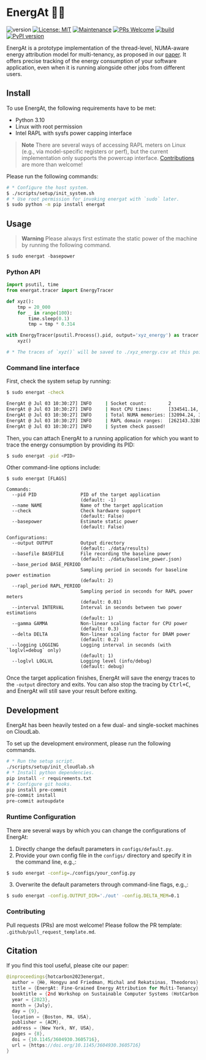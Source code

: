 # EnergAt 🔋🎯

![version](https://img.shields.io/badge/version-1.0.5-blue) 
[![License: MIT](https://img.shields.io/badge/License-MIT-yellow.svg)](https://opensource.org/licenses/MIT) 
[![Maintenance](https://img.shields.io/badge/Maintained%3F-yes-green.svg)](https://GitHub.com/hongyuhe/energat/graphs/commit-activity) 
[![PRs Welcome](https://img.shields.io/badge/PRs-welcome-brightgreen.svg?style=flat-square)](http://makeapullrequest.com) 
[![build](https://github.com/HongyuHe/energat/actions/workflows/test_basics.yaml/badge.svg)](https://github.com/HongyuHe/energat/actions/workflows/test_basics.yaml)
[![PyPI version](https://badge.fury.io/py/energat.svg)](https://badge.fury.io/py/energat)

EnergAt is a prototype implementation of the thread-level, NUMA-aware energy attribution model for multi-tenancy, as proposed in our [paper](https://hongyu.nl/papers/2023_hotcarbon_energat.pdf). It offers precise tracking of the energy consumption of your software application, even when it is running alongside other jobs from different users.

## Install 

To use EnergAt, the following requirements have to be met:

* Python 3.10
* Linux with root permission
* Intel RAPL with sysfs power capping interface
> **Note**
> There are several ways of accessing RAPL meters on Linux (e.g., via model-specific registers or perf), but the current implementation only supports the powercap interface. [Contributions](#contributing) are more than welcome!

Please run the following commands:
```bash
# * Configure the host system.
$ ./scripts/setup/init_system.sh
# * Use root permission for invoking energat with `sudo` later.
$ sudo python -m pip install energat
```

## Usage

> **Warning**
> Please always first estimate the static power of the machine by running the following command.
```python
$ sudo energat -basepower
```

### Python API

```python
import psutil, time
from energat.tracer import EnergyTracer

def xyz():
    tmp = 20_000
    for _ in range(100): 
        time.sleep(0.1)
        tmp = tmp * 0.314

with EnergyTracer(psutil.Process().pid, output='xyz_energy') as tracer:
    xyz()

# * The traces of `xyz()` will be saved to ./xyz_energy.csv at this point.
```

### Command line interface
First, check the system setup by running:
```bash
$ sudo energat -check

EnergAt @ Jul 03 10:30:27] INFO     | Socket count:        2
EnergAt @ Jul 03 10:30:27] INFO     | Host CPU times:      [334541.14, 334861.87]
EnergAt @ Jul 03 10:30:27] INFO     | Total NUMA memories: [32094.24, 32211.02]
EnergAt @ Jul 03 10:30:27] INFO     | RAPL domain ranges:  [262143.32885, 65712.999613]
EnergAt @ Jul 03 10:30:27] INFO     | System check passed!
```

Then, you can attach EnergAt to a running application for which you want to trace the energy consumption by providing its PID:
```bash
$ sudo energat -pid <PID>
```

Other command-line options include:
```console
$ sudo energat [FLAGS]

Commands:
  --pid PID                PID of the target application
                           (default: -1)
  --name NAME              Name of the target application
  --check                  Check hardware support
                           (default: False)
  --basepower              Estimate static power
                           (default: False)

Configurations:
  --output OUTPUT          Output directory
                           (default: ./data/results)
  --basefile BASEFILE      File recording the baseline power
                           (default: ./data/baseline_power.json)
  --base_period BASE_PERIOD
                           Sampling period in seconds for baseline power estimation
                           (default: 2)
  --rapl_period RAPL_PERIOD
                           Sampling period in seconds for RAPL power meters
                           (default: 0.01)
  --interval INTERVAL      Interval in seconds between two power estimations
                           (default: 1)
  --gamma GAMMA            Non-linear scaling factor for CPU power
                           (default: 0.3)
  --delta DELTA            Non-linear scaling factor for DRAM power
                           (default: 0.2)
  --logging LOGGING        Logging interval in seconds (with `loglvl=debug` only)
                           (default: 1)
  --loglvl LOGLVL          Logging level (info/debug)
                           (default: debug)
```

Once the target application finishes, EnergAt will save the energy traces to the `-output` directory and exits. You can also stop the tracing by <kbd>Ctrl+C</kbd>, and EnergAt will still save your result before exiting.

## Development 

EnergAt has been heavily tested on a few dual- and single-socket machines on CloudLab.

To set up the development environment, please run the following commands.
```bash
# * Run the setup script.
./scripts/setup/init_cloudlab.sh
# * Install python dependencies.
pip install -r requirements.txt
# * Configure git hooks.
pip install pre-commit
pre-commit install
pre-commit autoupdate
```

### Runtime Configuration

There are several ways by which you can change the configurations of EnergAt:
1. Directly change the default parameters in `configs/default.py`.
2. Provide your own config file in the `configs/` directory and specify it in the command line, e.g.,: 
```bash
$ sudo energat -config=./configs/your_config.py
```
3. Overwrite the default parameters through command-line flags, e.g.,:
```bash
$ sudo energat -config.OUTPUT_DIR='./out' -config.DELTA_MEM=0.1
```

### Contributing
Pull requests (PRs) are most welcome! Please follow the PR template: `.github/pull_request_template.md`.

## Citation
If you find this tool useful, please cite our paper:
```kt
@inproceedings{hotcarbon2023energat,
  author = {Hè, Hongyu and Friedman, Michal and Rekatsinas, Theodoros},
  title = {EnergAt: Fine-Grained Energy Attribution for Multi-Tenancy},
  booktitle = {2nd Workshop on Sustainable Computer Systems (HotCarbon '23)},
  year = {2023},
  month = {July},
  day = {9},
  location = {Boston, MA, USA},
  publisher = {ACM},
  address = {New York, NY, USA},
  pages = {8},
  doi = {10.1145/3604930.3605716},
  url = {https://doi.org/10.1145/3604930.3605716}
}

```


[travisci-badge]: https://travis-ci.com/HongyuHe/Tab2Know.svg?token=tLQAnpmJrz1TBJtLskoQ&branch=develop
[travisci-builds]: https://travis-ci.com/HongyuHe/Tab2Know
[maintain-badge]: https://img.shields.io/badge/Maintained%3F-yes-green.svg
[maintain-act]: https://github.com/HongyuHe/energat/graphs/commit-activity
[pr-badge]: https://img.shields.io/badge/PRs-welcome-brightgreen.svg?style=flat-square
[pr-act]: http://makeapullrequest.com
